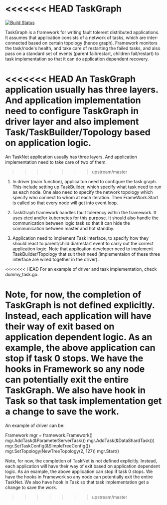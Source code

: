 <<<<<<< HEAD
TaskGraph
=========

[![Build Status](https://travis-ci.org/go-distributed/meritop.svg)](https://travis-ci.org/go-distributed/meritop)


TaskGraph is a framework for writing fault tolerent distributed applications. It assumes that application consists of a network of tasks, which are inter-connected based on certain topology (hence graph). Framework monitors the task/node's health, and take care of restarting the failed tasks, and also pass on a standard set of events (parent fail/restart, children fail/restart) to task implementation so that it can do application dependent recovery.

<<<<<<< HEAD
An TaskGraph application usually has three layers. And application implementation need to configure TaskGraph in driver layer and also implement Task/TaskBuilder/Topology based on application logic. 
=======
An TaskNet application usually has three layers. And application implementation need to take care of two of them.
>>>>>>> upstream/master

1. In driver (main function), applicaiton need to configure the task graph. This include setting up TaskBuilder, which specify what task need to run as each node. One also need to specify the network topology which specify who connect to whom at each iteration. Then FrameWork.Start is called so that every node will get into event loop. 

2. TaskGraph framework handles fault tolerency within the framework. It uses etcd and/or kubernetes for this purpose. It should also handle the communication between logic task so that it can hide the communication between master and hot standby.

3. Application need to implement Task interface, to specify how they should react to parent/child dia/restart event to carry out the correct application logic. Note that application developer need to implement TaskBuilder/Topology that suit their need (implementaion of these three interface are wired together in the driver).

<<<<<<< HEAD
For an example of driver and task implementation, check dummy_task.go.

Note, for now, the completion of TaskGraph is not defined explicitly. Instead, each application will have their way of exit based on application dependent logic. As an example, the above application can stop if task 0 stops. We have the hooks in Framework so any node can potentially exit the entire TaskGraph. We also have hook in Task so that task implementation get a change to save the work. 
=======

An example of driver can be:

Framework mgr = framework.Framework()
mgr.AddTask(&ParameterServerTask())
mgr.AddTask(&DataShardTask())
mgr.SetTaskConfig(&SimpleTreeConfig())
mgr.SetTopology(NewTreeTopology(2, 127))
mgr.Start()

Note, for now, the completion of TaskNet is not defined explicitly. Instead, each application will have their way of exit based on application dependent logic. As an example, the above application can stop if task 0 stops. We have the hooks in Framework so any node can potentially exit the entire TaskNet. We also have hook in Task so that task implementation get a change to save the work.
>>>>>>> upstream/master
